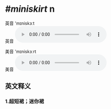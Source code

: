 # ***\#miniskirt*** n
英音 'mɪniskɜːt  
英音
<audio src="./media/miniskirt1_AAC.aac" controls="controls"></audio>

美音 'mɪniskɜːrt  
美音
<audio src="./media/miniskirt2_AAC.aac" controls="controls"></audio>



  

英文释义
---
### 1.**超短裙；迷你裙**  


